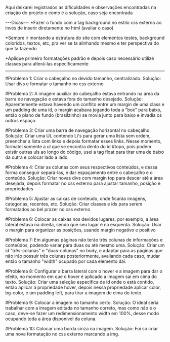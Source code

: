 Aqui deixarei registrados as dificuldades e observações encontradas na criação do projeto e como é a solução, caso seja encontrada

---Dicas---
*Fazer o fundo com a tag background no estilo css externo ao invés de inserir diretamente no html (avaliar o caso)

*Sempre ir montando a estrutura do site com elementos testes, background coloridos, textos, etc, pra ver se ta alinhando mesmo e ter perspectiva do que ta fazendo

*Aplique primeiro formatações padrão e depois caso necessário utilize classes para alterá-las especificamente

----------------------------------------------------------------------

#Problema 1: Criar o cabeçalho no devido tamanho, centralizado. Solução: Usar divs e formatar o tamanho no css externo

#Problema 2: A imagem auxiliar do cabeçalho estava entrando na área da barra de navegação e estava fora do tamanho desejado. Solução: Aparentemente estava havendo um conflito entre um margin de uma class e um padding de uma id, o margin acabava jogando toda a "box" para baixo, então o plano de fundo (brasilzinho) se movia junto para baixo e invadia os outros espaço.

#Problema 3: Criar uma barra de navegação horizontal no cabeçalho. Solução: Criar uma UL contendo Li's para gerar uma lista sem ordem, preencher a lista com links e depois formatar esses links. Nesse momento, formatei somente a ul que se encontra dento do id #topo, pois podem existir outras uls ao longo do código, usei a tag float para tirar uma de baixo da outra e colocar lado a lado.

#Problema 4: Criar as colunas com seus respectivos conteúdos, e dessa forma conseguir separá-las, e dar espaçamento entre o cabeçalho e o conteúdo. Solução: Criar novas divs com margin top para descer até a área desejada, depois formatar no css externo para ajustar tamanho, posição e propriedades

#Problema 5: Ajustar as caixas de conteúdo, onde ficarão imagens, categorias, recentes, etc. Solução: Criar classes e ids para serem formatados ao bel prazer no css externo

#Problema 6: Colocar as caixas nos devidos lugares, por exemplo, a área lateral estava na direita, sendo que seu lugar é na esquerda. Solução: Usar o margin para organizar as posições, usando margin negativo e positivo

#Problema 7: Em algumas páginas não terão três colunas de informações e conteúdos, podendo variar para duas ou até mesmo uma. Solução: Criar um id "três-colunas" e "duas-colunas" no body, e adaptar para as páginas que não irão possuir três colunas posteriormente, avaliando cada caso, mudar então o tamanho "width" ocupado por cada elemento daí.

#Problema 8: Configurar a barra lateral com o hover e a imagem para dar o efeito, no momento em que o hover é aplicado a imagem sai em cima do texto. Solução: Criar uma seleção especifica de id onde o <a> está contido, então aplicar a propriedade hover, depois nessa propriedade aplicar color, bg-color, e um padding left, para tirar a imagem de cima do texto.

#Problema 9: Colocar a imagem no tamanho certo. Solução: O ideal seria trabalhar com a imagem editada no tamanho correto, mas como não é o caso, deve-se fazer um redimensionamento width em 100%, desse modo ocupando toda a área disponível da coluna.

#Problema 10: Colocar uma borda cinza na imagem. Solução: Foi só criar uma nova formatação no css externo marcando a img.


